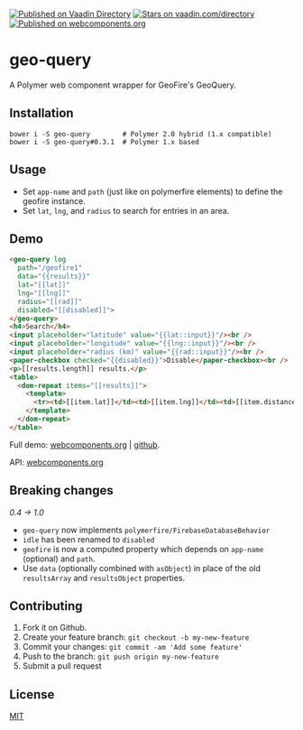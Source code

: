 [![Published on Vaadin  Directory](https://img.shields.io/badge/Vaadin%20Directory-published-00b4f0.svg)](https://vaadin.com/directory/component/jifalopsgeo-query)
[![Stars on vaadin.com/directory](https://img.shields.io/vaadin-directory/star/jifalopsgeo-query.svg)](https://vaadin.com/directory/component/jifalopsgeo-query)
[![Published on webcomponents.org](https://img.shields.io/badge/webcomponents.org-published-blue.svg)](https://www.webcomponents.org/element/jifalops/geo-query)

# geo-query
A Polymer web component wrapper for GeoFire's GeoQuery.

## Installation

```
bower i -S geo-query        # Polymer 2.0 hybrid (1.x compatible)
bower i -S geo-query#0.3.1  # Polymer 1.x based
```

## Usage
* Set `app-name` and `path` (just like on polymerfire elements) to define the
  geofire instance.
* Set `lat`, `lng`, and `radius` to search for entries in an area.


## Demo
<!--
```
<custom-element-demo>
  <template>
    <script src="../webcomponentsjs/webcomponents-lite.js"></script>
    <link rel="import" href="../paper-checkbox/paper-checkbox.html">
    <link rel="import" href="geo-query.html">
    <firebase-app
      api-key="AIzaSyD0irm8Cxx8qq1Dg7n07COfbA11_0gUsUc"
      auth-domain="geo-fire-demo-b0bdf.firebaseapp.com"
      database-url="https://geo-fire-demo-b0bdf.firebaseio.com">
    </firebase-app>
    <dom-bind>
      <template is="dom-bind">
        <next-code-block></next-code-block>
      </template>
    </dom-bind>
  </template>
</custom-element-demo>
```
-->

```html
<geo-query log
  path="/geofire1"
  data="{{results}}"
  lat="[[lat]]"
  lng="[[lng]]"
  radius="[[rad]]"
  disabled="[[disabled]]">
</geo-query>
<h4>Search</h4>
<input placeholder="latitude" value="{{lat::input}}"/><br />
<input placeholder="longitude" value="{{lng::input}}"/><br />
<input placeholder="radius (km)" value="{{rad::input}}"/><br />
<paper-checkbox checked="{{disabled}}">Disable</paper-checkbox><br />
<p>[[results.length]] results.</p>
<table>
  <dom-repeat items="[[results]]">
    <template>
      <tr><td>[[item.lat]]</td><td>[[item.lng]]</td><td>[[item.distance]] km</td></tr>
    </template>
  </dom-repeat>
</table>
```

Full demo:
[webcomponents.org](https://www.webcomponents.org/element/jifalops/geo-query/demo/demo/index.html)
| [github](https://jifalops.github.io/geo-query/components/geo-query/demo/).

API: [webcomponents.org](https://www.webcomponents.org/element/jifalops/geo-query/geo-query)

## Breaking changes
*0.4 -> 1.0*

* `geo-query` now implements `polymerfire/FirebaseDatabaseBehavior`
* `idle` has been renamed to `disabled`
* `geofire` is now a computed property which depends on `app-name` (optional) and `path`.
* Use `data` (optionally combined with `asObject`) in place of the old `resultsArray` and
  `resultsObject` properties.


## Contributing

1. Fork it on Github.
2. Create your feature branch: `git checkout -b my-new-feature`
3. Commit your changes: `git commit -am 'Add some feature'`
4. Push to the branch: `git push origin my-new-feature`
5. Submit a pull request

## License

[MIT](https://opensource.org/licenses/MIT)
